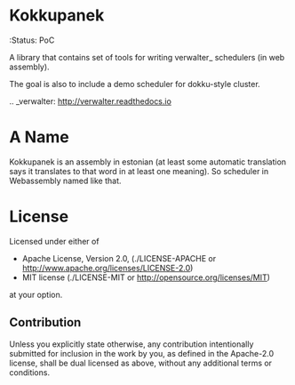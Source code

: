 Kokkupanek
==========

:Status: PoC

A library that contains set of tools for writing verwalter_ schedulers
(in web assembly).

The goal is also to include a demo scheduler for dokku-style cluster.


.. _verwalter: http://verwalter.readthedocs.io


A Name
======

Kokkupanek is an assembly in estonian (at least some automatic translation says
it translates to that word in at least one meaning). So scheduler in
Webassembly named like that.


License
=======

Licensed under either of

 * Apache License, Version 2.0, (./LICENSE-APACHE or http://www.apache.org/licenses/LICENSE-2.0)
 * MIT license (./LICENSE-MIT or http://opensource.org/licenses/MIT)

at your option.

Contribution
------------

Unless you explicitly state otherwise, any contribution intentionally
submitted for inclusion in the work by you, as defined in the Apache-2.0
license, shall be dual licensed as above, without any additional terms or
conditions.
